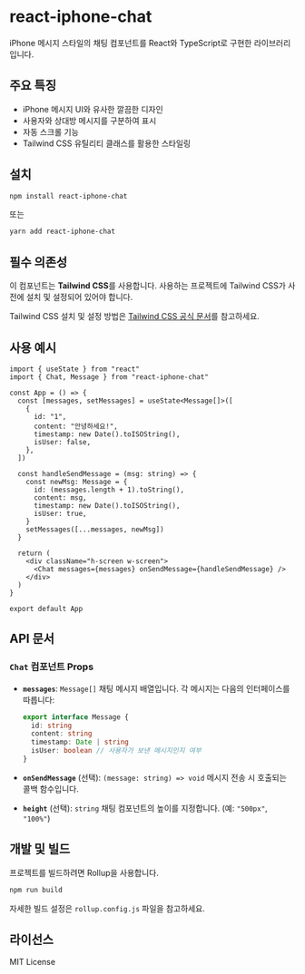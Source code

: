 # react-iphone-chat

iPhone 메시지 스타일의 채팅 컴포넌트를 React와 TypeScript로 구현한 라이브러리입니다.

## 주요 특징

- iPhone 메시지 UI와 유사한 깔끔한 디자인
- 사용자와 상대방 메시지를 구분하여 표시
- 자동 스크롤 기능
- Tailwind CSS 유틸리티 클래스를 활용한 스타일링

## 설치

```bash
npm install react-iphone-chat
```

또는

```bash
yarn add react-iphone-chat
```

## 필수 의존성

이 컴포넌트는 **Tailwind CSS**를 사용합니다.
사용하는 프로젝트에 Tailwind CSS가 사전에 설치 및 설정되어 있어야 합니다.

Tailwind CSS 설치 및 설정 방법은 [Tailwind CSS 공식 문서](https://tailwindcss.com/docs/installation)를 참고하세요.

## 사용 예시

```tsx
import { useState } from "react"
import { Chat, Message } from "react-iphone-chat"

const App = () => {
  const [messages, setMessages] = useState<Message[]>([
    {
      id: "1",
      content: "안녕하세요!",
      timestamp: new Date().toISOString(),
      isUser: false,
    },
  ])

  const handleSendMessage = (msg: string) => {
    const newMsg: Message = {
      id: (messages.length + 1).toString(),
      content: msg,
      timestamp: new Date().toISOString(),
      isUser: true,
    }
    setMessages([...messages, newMsg])
  }

  return (
    <div className="h-screen w-screen">
      <Chat messages={messages} onSendMessage={handleSendMessage} />
    </div>
  )
}

export default App
```

## API 문서

### `Chat` 컴포넌트 Props

- **`messages`**: `Message[]`
  채팅 메시지 배열입니다. 각 메시지는 다음의 인터페이스를 따릅니다:

  ```ts
  export interface Message {
    id: string
    content: string
    timestamp: Date | string
    isUser: boolean // 사용자가 보낸 메시지인지 여부
  }
  ```

- **`onSendMessage`** (선택): `(message: string) => void`
  메시지 전송 시 호출되는 콜백 함수입니다.

- **`height`** (선택): `string`
  채팅 컴포넌트의 높이를 지정합니다. (예: `"500px"`, `"100%"`)

## 개발 및 빌드

프로젝트를 빌드하려면 Rollup을 사용합니다.

```bash
npm run build
```

자세한 빌드 설정은 `rollup.config.js` 파일을 참고하세요.

## 라이선스

MIT License
